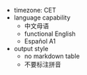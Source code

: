- timezone: CET
- language capability
  - 中文母语
  - functional English
  - Español A1
- output style
  - no markdown table
  - 不要标注拼音
